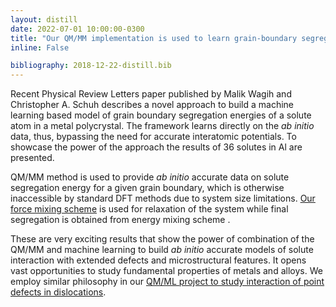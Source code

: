 ```yaml
---
layout: distill
date: 2022-07-01 10:00:00-0300
title: "Our QM/MM implementation is used to learn grain-boundary segregation from first principles."
inline: False

bibliography: 2018-12-22-distill.bib
---
```


Recent Physical Review Letters paper <d-cite key="Wagih2022"></d-cite> published by Malik Wagih and Christopher A. Schuh describes a novel approach to build a machine learning based model of grain boundary segregation energies of a  solute atom in a metal polycrystal. The framework learns directly on the _ab initio_ data, thus, bypassing the need for accurate interatomic potentials. To showcase the power of the approach the results of 36 solutes in Al are presented.

QM/MM method is used to provide _ab initio_ accurate data on solute segregation energy for a given grain boundary, which is otherwise inaccessible by standard DFT methods due to system size limitations. [Our force mixing scheme](https://wiki.fysik.dtu.dk/ase/ase/calculators/qmmm.html?highlight=qmmm#force-based-qm-mm) is used for relaxation of the system while final segregation is obtained from energy mixing scheme <d-cite key="Huber2016, Huber2017"></d-cite>.

These are very exciting results that show the power of combination of the QM/MM and machine learning to build _ab initio_ accurate models of solute interaction with extended defects and microstructural features. It opens vast opportunities to study fundamental properties of metals and alloys. We employ similar philosophy in our [QM/ML project to study interaction of point defects in dislocations](/projects/qmml).
